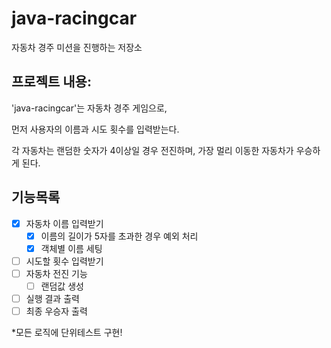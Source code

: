 # java-racingcar

자동차 경주 미션을 진행하는 저장소

## 프로젝트 내용:

'java-racingcar'는 자동차 경주 게임으로, 

먼저 사용자의 이름과 시도 횟수를 입력받는다.

각 자동차는 랜덤한 숫자가 4이상일 경우 전진하며, 가장 멀리 이동한 자동차가 우승하게 된다.

## 기능목록

*[x] 자동차 이름 입력받기
    *[x] 이름의 길이가 5자를 초과한 경우 예외 처리
    *[x] 객체별 이름 세팅
*[ ] 시도할 횟수 입력받기
*[ ] 자동차 전진 기능
    *[ ] 랜덤값 생성
*[ ] 실행 결과 출력
*[ ] 최종 우승자 출력

 *모든 로직에 단위테스트 구현!
